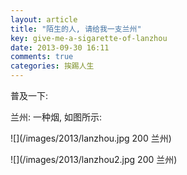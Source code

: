 ```yaml
---
layout: article
title: "陌生的人, 请给我一支兰州"
key: give-me-a-sigarette-of-lanzhou
date: 2013-09-30 16:11
comments: true
categories: 挨踢人生
---
```

<!-- more -->

  普及一下:

  兰州: 一种烟, 如图所示:

![](/images/2013/lanzhou.jpg 200  兰州)

![](/images/2013/lanzhou2.jpg 200 兰州)


